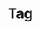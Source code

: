 ---
layout: component.njk
tags: 
    - lean_components_fr
key: tag-lean_fr
title: Tag
alternativetitle: Tag
parent: lean_components_fr
image: lean/overview/tag.webp
keywords: tag, badge, label, chip
order: 280
availablelanguages: 
    - de
    - en
---
